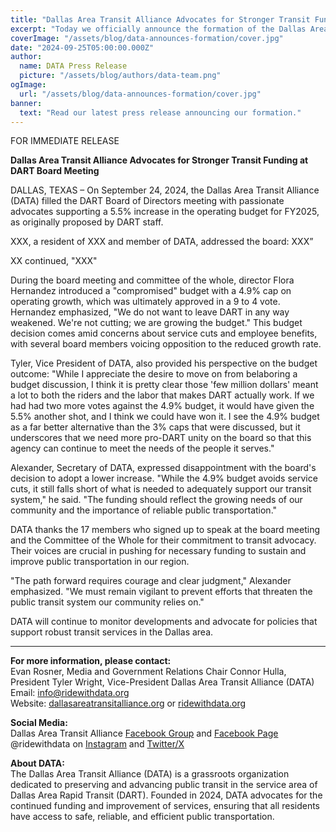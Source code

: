 ```yaml
---
title: "Dallas Area Transit Alliance Advocates for Stronger Transit Funding at DART Board Meeting"
excerpt: "Today we officially announce the formation of the Dallas Area Transit Alliance (DATA), a grassroots organization committed to the preservation and advancement of Dallas Area Rapid Transit (DART)."
coverImage: "/assets/blog/data-announces-formation/cover.jpg"
date: "2024-09-25T05:00:00.000Z"
author:
  name: DATA Press Release
  picture: "/assets/blog/authors/data-team.png"
ogImage:
  url: "/assets/blog/data-announces-formation/cover.jpg"
banner: 
  text: "Read our latest press release announcing our formation."
---
```


FOR IMMEDIATE RELEASE

**Dallas Area Transit Alliance Advocates for Stronger Transit Funding at DART Board Meeting**  

DALLAS, TEXAS – On September 24, 2024, the Dallas Area Transit Alliance (DATA) filled the DART Board of Directors meeting with passionate advocates supporting a 5.5% increase in the operating budget for FY2025, as originally proposed by DART staff.

XXX, a resident of XXX and member of DATA, addressed the board: XXX”

XX continued, "XXX"

During the board meeting and committee of the whole, director Flora Hernandez introduced a "compromised" budget with a 4.9% cap on operating growth, which was ultimately approved in a 9 to 4 vote. Hernandez emphasized, "We do not want to leave DART in any way weakened. We're not cutting; we are growing the budget." This budget decision comes amid concerns about service cuts and employee benefits, with several board members voicing opposition to the reduced growth rate.

Tyler, Vice President of DATA, also provided his perspective on the budget outcome: "While I appreciate the desire to move on from belaboring a budget discussion, I think it is pretty clear those 'few million dollars' meant a lot to both the riders and the labor that makes DART actually work. If we had had two more votes against the 4.9% budget, it would have given the 5.5% another shot, and I think we could have won it. I see the 4.9% budget as a far better alternative than the 3% caps that were discussed, but it underscores that we need more pro-DART unity on the board so that this agency can continue to meet the needs of the people it serves."

Alexander, Secretary of DATA, expressed disappointment with the board's decision to adopt a lower increase. "While the 4.9% budget avoids service cuts, it still falls short of what is needed to adequately support our transit system," he said. "The funding should reflect the growing needs of our community and the importance of reliable public transportation."

DATA thanks the 17 members who signed up to speak at the board meeting and the Committee of the Whole for their commitment to transit advocacy. Their voices are crucial in pushing for necessary funding to sustain and improve public transportation in our region.

"The path forward requires courage and clear judgment," Alexander emphasized. "We must remain vigilant to prevent efforts that threaten the public transit system our community relies on."

DATA will continue to monitor developments and advocate for policies that support robust transit services in the Dallas area.

---

**For more information, please contact:**  
Evan Rosner, Media and Government Relations Chair
Connor Hulla, President
Tyler Wright, Vice-President
Dallas Area Transit Alliance (DATA)  
Email: [info@ridewithdata.org](mailto:info@ridewithdata.org)  
Website: [dallasareatransitalliance.org](https://dallasareatransitalliance.org) or [ridewithdata.org](https://ridewithdata.org)  

**Social Media:**  
Dallas Area Transit Alliance [Facebook Group](https://www.facebook.com/groups/7092451177524504) and [Facebook Page](https://www.facebook.com/profile.php?id=61563559341185)  
@ridewithdata on [Instagram](https://instagram.com/ridewithdata) and [Twitter/X](https://twitter.com/ridewithdata)  

**About DATA:**  
The Dallas Area Transit Alliance (DATA) is a grassroots organization dedicated to preserving and advancing public transit in the service area of Dallas Area Rapid Transit (DART). Founded in 2024, DATA advocates for the continued funding and improvement of services, ensuring that all residents have access to safe, reliable, and efficient public transportation.  
